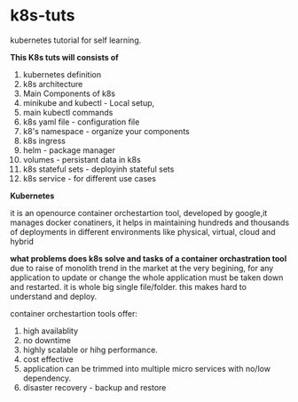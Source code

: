 # k8s-tuts
kubernetes tutorial for self learning. 

<b> This K8s tuts will consists of </b> 
1. kubernetes definition
2. k8s architecture
3. Main Components of k8s
4. minikube and kubectl - Local setup,
5. main kubectl commands
6. k8s yaml file - configuration file
7. k8's namespace - organize your components
8. k8s ingress
9. helm - package manager
10. volumes - persistant data in k8s
11. k8s stateful sets - deployinh stateful sets
12. k8s service - for different use cases

**Kubernetes**

it is an openource container orchestartion tool, developed by google,it manages docker conatiners, 
it helps in maintaining hundreds and thousands of deployments in different environments like physical, virtual, cloud and hybrid

**what problems does k8s solve and tasks of a container orchastration tool**
due to raise of monolith trend in the market at the very begining, for any application to update or change the whole application must be taken down and restarted. it is whole big single file/folder. this makes hard to understand and deploy. 

container orchestartion tools offer:
1. high availablity
2. no downtime
3. highly scalable or hihg performance.
4. cost effective
5. application can be trimmed into multiple micro services with no/low dependency. 
6. disaster recovery - backup and restore
